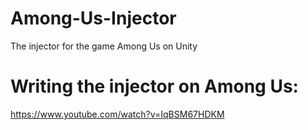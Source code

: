 # Among-Us-Injector
The injector for the game Among Us on Unity

# Writing the injector on Among Us:
https://www.youtube.com/watch?v=IqBSM67HDKM

